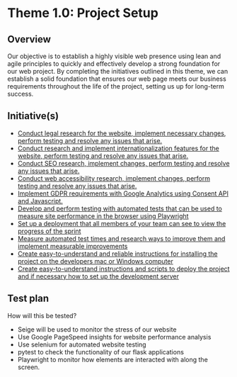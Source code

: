 # Theme 1.0: Project Setup
## Overview
Our objective is to establish a highly visible web presence using lean and agile principles to quickly and effectively
develop a strong foundation for our web project. By completing the initiatives outlined in this theme, we can establish a
solid foundation that ensures our web page meets our business requirements throughout the life of the project, setting
us up for long-term success.
## Initiative(s)

* [Conduct legal research for the website, implement necessary changes, perform testing and resolve any issues that arise.](initiatives/legal.md)
* [Conduct research and implement internationalization features for the website, perform testing and resolve any issues that arise.](initiatives/internalization.md)
* [Conduct SEO research, implement changes, perform testing and resolve any issues that arise.](initiatives/SEO.md)
* [Conduct web accessibility research, implement changes, perform testing and resolve any issues that arise.](initiatives/accessibility.md)
* [Implement GDPR requirements with Google Analytics using Consent API and Javascript.](initiatives/analytics.md)
* [Develop and perform testing with automated tests that can be used to measure site performance in the browser using Playwright](initiatives/performance.md)
* [Set up a deployment that all members of your team can see to view the progress of the sprint](initiatives/progress)
* [Measure automated test times and research ways to improve them and implement measurable improvements](initiatives/)
* [Create easy-to-understand and reliable instructions for installing the project on the developers mac or Windows computer](initiatives/)
* [Create easy-to-understand instructions and scripts to deploy the project and if necessary how to set up the development server](initiatives/)


## Test plan
How will this be tested?

* Seige will be used to monitor the stress of our website
* Use Google PageSpeed insights for website performance analysis
* Use selenium for automated website testing
* pytest to check the functionality of our flask applications 
* Playwright to monitor how elements are interacted with along the screen.

